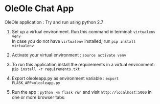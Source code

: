 OleOle Chat App
===================

OleOle application : Try and run using python 2.7

1. Set up a virtual environment. Run this command in terminal:
`virtualenv venv`</br>
In case you do not have `virtualenv` installed, run `pip install virtualenv`

2. Activate your virtual environment : `source activate venv`

2. To run this application install the requirements in a virtual environment:
`pip install -r requirements.txt`

3. Export oleoleapp.py as environment variable : `export FLASK_APP=oleoleapp.py`

4. Run the app : `python -m flask run` and visit `http://localhost:5000` in one or more browser tabs.
